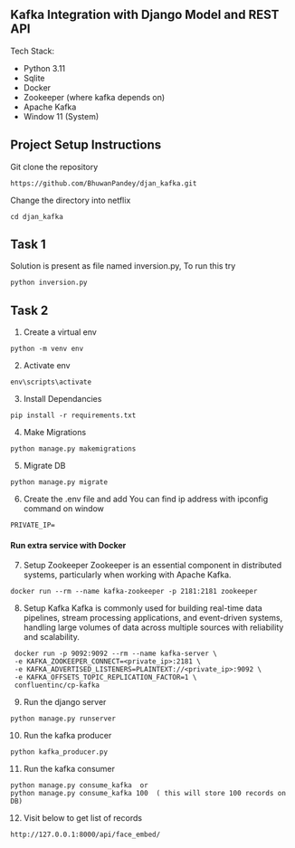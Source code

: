 ## Kafka Integration with Django Model and REST API

Tech Stack:
* Python 3.11 
* Sqlite
* Docker
* Zookeeper (where kafka depends on)
* Apache Kafka
* Window 11 (System)

## Project Setup Instructions

Git clone the repository 

```
https://github.com/BhuwanPandey/djan_kafka.git
```

Change the directory into netflix

```
cd djan_kafka
```

## Task 1

Solution is  present as file named inversion.py, To run this try

```
python inversion.py
```

## Task 2

01. Create a virtual env

```
python -m venv env
```

02. Activate env

```
env\scripts\activate
```

03. Install Dependancies

```
pip install -r requirements.txt
```

04. Make Migrations

```
python manage.py makemigrations
```

05. Migrate DB

```
python manage.py migrate
```

06. Create the .env file and add
You can find ip address with ipconfig command on window

```
PRIVATE_IP=
```

#### Run extra service with Docker

07. Setup Zookeeper
Zookeeper is an essential component in distributed systems, particularly when working with Apache Kafka.

```
docker run --rm --name kafka-zookeeper -p 2181:2181 zookeeper
```

08. Setup Kafka
Kafka is commonly used for building real-time data pipelines, stream processing applications, and event-driven systems, handling large volumes of data across multiple sources with reliability and scalability.

```
 docker run -p 9092:9092 --rm --name kafka-server \
 -e KAFKA_ZOOKEEPER_CONNECT=<private_ip>:2181 \
 -e KAFKA_ADVERTISED_LISTENERS=PLAINTEXT://<private_ip>:9092 \
 -e KAFKA_OFFSETS_TOPIC_REPLICATION_FACTOR=1 \
 confluentinc/cp-kafka
```

09. Run the django server

```
python manage.py runserver
```

10. Run the kafka producer

```
python kafka_producer.py
```

11. Run the kafka consumer

```
python manage.py consume_kafka  or
python manage.py consume_kafka 100  ( this will store 100 records on DB)
```

12. Visit below to get list of records 

```
http://127.0.0.1:8000/api/face_embed/
```

